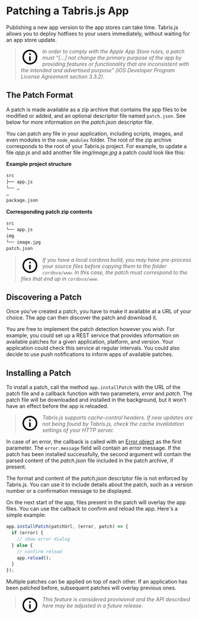 # Patching a Tabris.js App

Publishing a new app version to the app stores can take time. Tabris.js allows you to deploy hotfixes to your users immediately, without waiting for an app store update.

> <img align="left" src="img/note.png"> <i>In order to comply with the Apple App Store rules, a patch must *“[…] not change the primary purpose of the app by providing features or functionality that are inconsistent with the intended and advertised purpose” (iOS Developer Program License Agreement section 3.3.2)*.</i>

## The Patch Format

A patch is made available as a zip archive that contains the app files to be modified or added, and an optional descriptor file named `patch.json`. See below for more information on the *patch.json* descriptor file.

You can patch any file in your application, including scripts, images, and even modules in the `node_modules` folder. The root of the zip archive corresponds to the root of your Tabris.js project. For example, to update a file *app.js* and add another file *img/image.jpg* a patch could look like this:

**Example project structure**

```bash
src
├── app.js
└── …
…
package.json
```

**Corresponding patch zip contents**

```bash
src
└── app.js
img
└── image.jpg
patch.json
```

> <img align="left" src="img/note.png"> <i>If you have a local cordova build, you may have pre-process your source files before copying them to the folder `cordova/www`. In this case, the patch must correspond to the files that end up in `cordova/www`.</i>

## Discovering a Patch

Once you've created a patch, you have to make it available at a URL of your choice. The app can then discover the patch and download it.

You are free to implement the patch detection however you wish. For example, you could set up a REST service that provides information on available patches for a given application, platform, and version. Your application could check this service at regular intervals. You could also decide to use push notifications to inform apps of available patches.

## Installing a Patch

To install a patch, call the method `app.installPatch` with the URL of the patch file and a callback function with two parameters, *error* and *patch*. The patch file will be downloaded and installed in the background, but it won't have an effect before the app is reloaded.

> <img align="left" src="img/note.png"> <i>Tabris.js supports cache-control headers. If new updates are not being found by Tabris.js, check the cache invalidation settings of your HTTP server.</i>

In case of an error, the callback is called with an [Error object](https://developer.mozilla.org/en-US/docs/Web/JavaScript/Reference/Global_Objects/Error) as the first parameter. The `error.message` field will contain an error message. If the patch has been installed successfully, the second argument will contain the parsed content of the *patch.json* file included in the patch archive, if present.

The format and content of the *patch.json* descriptor file is not enforced by Tabris.js. You can use it to include details about the patch, such as a version number or a confirmation message to be displayed.

On the next start of the app, files present in the patch will overlay the app files. You can use the callback to confirm and reload the app. Here's a simple example:

```js
app.installPatch(patchUrl, (error, patch) => {
  if (error) {
    // show error dialog
  } else {
    // confirm reload
    app.reload();
  }
});
```

Multiple patches can be applied on top of each other. If an application has been patched before, subsequent patches will overlay previous ones.

> <img align="left" src="img/note.png"> <i>This feature is considered provisional and the API described here may be adjusted in a future release. </i>
